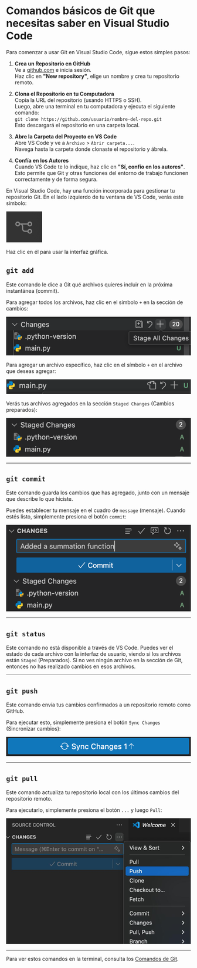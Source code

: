 # Comandos básicos de Git que necesitas saber en Visual Studio Code

Para comenzar a usar Git en Visual Studio Code, sigue estos simples pasos:

1. **Crea un Repositorio en GitHub**  
   Ve a [github.com](https://github.com) e inicia sesión.  
   Haz clic en **"New repository"**, elige un nombre y crea tu repositorio remoto.

2. **Clona el Repositorio en tu Computadora**  
   Copia la URL del repositorio (usando HTTPS o SSH).  
   Luego, abre una terminal en tu computadora y ejecuta el siguiente comando:  
   `git clone https://github.com/usuario/nombre-del-repo.git`  
   Esto descargará el repositorio en una carpeta local.

3. **Abre la Carpeta del Proyecto en VS Code**  
   Abre VS Code y ve a `Archivo` > `Abrir carpeta...`.  
   Navega hasta la carpeta donde clonaste el repositorio y ábrela.

4. **Confía en los Autores**  
   Cuando VS Code te lo indique, haz clic en **"Sí, confío en los autores"**.  
   Esto permite que Git y otras funciones del entorno de trabajo funcionen correctamente y de forma segura.

En Visual Studio Code, hay una función incorporada para gestionar tu repositorio Git. En el lado izquierdo de tu ventana de VS Code, verás este símbolo:

![VS Code Git Symbol](imgs/vs_git.png)

Haz clic en él para usar la interfaz gráfica.

## `git add`

Este comando le dice a Git qué archivos quieres incluir en la próxima instantánea (commit).

Para agregar todos los archivos, haz clic en el símbolo `+` en la sección de cambios:

![VS Code Git Add All](imgs/vs_git_add_all.png)

Para agregar un archivo específico, haz clic en el símbolo `+` en el archivo que deseas agregar:

![VS Code Git Add](imgs/vs_git_add.png)

Verás tus archivos agregados en la sección `Staged Changes` (Cambios preparados):

![VS Code Staged](imgs/vs_git_staged.png)

---

## `git commit`

Este comando guarda los cambios que has agregado, junto con un mensaje que describe lo que hiciste.

Puedes establecer tu mensaje en el cuadro de `message` (mensaje). Cuando estés listo, simplemente presiona el botón `commit`:

![VS Code Commit](imgs/vs_git_commit.png)

---

## `git status`

Este comando no está disponible a través de VS Code. Puedes ver el estado de cada archivo con la interfaz de usuario, viendo si los archivos están `Staged` (Preparados). Si no ves ningún archivo en la sección de Git, entonces no has realizado cambios en esos archivos.

---

## `git push`

Este comando envía tus cambios confirmados a un repositorio remoto como GitHub.

Para ejecutar esto, simplemente presiona el botón `Sync Changes` (Sincronizar cambios):

![VS Code Push](imgs/vs_git_push.png)

---

## `git pull`

Este comando actualiza tu repositorio local con los últimos cambios del repositorio remoto.

Para ejecutarlo, simplemente presiona el botón `...` y luego `Pull`:

![VS Code Pull](imgs/vs_git_pull.jpg)

---

Para ver estos comandos en la terminal, consulta los [Comandos de Git](commands.es.md).